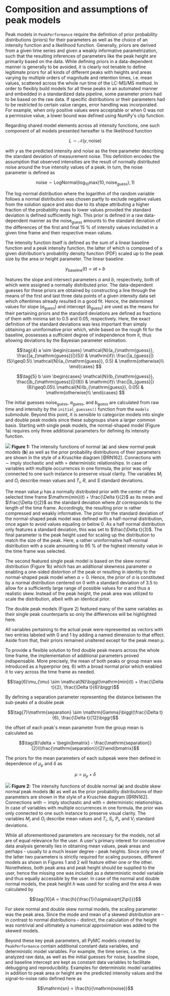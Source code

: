 # Composition and assumptions of peak models

Peak models in $\texttt{PeakPerformance}$ require the definition of prior probability distributions (priors) for their parameters as well as the choice of an intensity function and a likelihood function.
Generally, priors are derived from a given time series and given a weakly informative parametrization, such that the resulting inferences of parameters like the peak height are primarily based on the data.
While defining priors in a data-dependent manner is generally to be avoided, it is clearly not tenable to define legitimate priors for all kinds of different peaks with heights and areas varying by multiple orders of magnitude and retention times, i.e. mean values, scattered across the whole run time of the LC-MS/MS method.
In order to flexibly build models for all these peaks in an automated manner and embedded in a standardized data pipeline, some parameter priors had to be based on the raw data.
If specific distributions or their parameters had to be restricted to certain value ranges, error handling was incorporated.
For example, when only positive values were acceptable or when 0 was not a permissive value, a lower bound was defined using NumPy's clip function.

Regarding shared model elements across all intensity functions, one such component of all models presented hereafter is the likelihood function

$$\tag{1}L \sim \mathcal{N}(y, \mathrm{noise})$$

with $y$ as the predicted intensity and $\mathrm{noise}$ as the free parameter describing the standard deviation of measurement noise.
This definition encodes the assumption that observed intensities are the result of normally distributed noise around the true intensity values of a peak.
In turn, the noise parameter is defined as

$$\tag{2}\mathrm{noise} \sim \mathrm{LogNormal}(\log_{10} \mathrm{max}(10, \mathrm{noise}_{\mathrm{guess}}), 1)$$

The log-normal distribution where the logarithm of the random variable follows a normal distribution was chosen partly to exclude negative values from the solution space and also due to its shape attributing a higher fraction of the probability mass to lower values provided the standard deviation is defined sufficiently high.
This prior is defined in a raw data-dependent manner as the $\mathrm{noise}_{\mathrm{guess}}$ amounts to the standard deviation of the differences of the first and final 15 % of intensity values included in a given time frame and their respective mean values.

The intensity function itself is defined as the sum of a linear baseline function and a peak intensity function, the latter of which is composed of a given distribution's probability density function (PDF) scaled up to the peak size by the area or height parameter.
The linear baseline

$$\tag{3}y_{\mathrm{baseline}}(t) = at+b$$

features the slope and intersect parameters $a$ and $b$, respectively, both of which were assigned a normally distributed prior.
The data-dependent guesses for these priors are obtained by constructing a line through the means of the first and last three data points of a given intensity data set which oftentimes already resulted in a good fit.
Hence, the determined values for slope ($a_{\mathrm{guess}}$) and intercept ($b_{\mathrm{guess}}$) are used as the means for their pertaining priors and the standard deviations are defined as fractions of them with minima set to 0.5 and 0.05, respectively.
Here, the exact definition of the standard deviations was less important than simply obtaining an uninformative prior which, while based on the rough fit for the baseline, possesses a sufficient degree of independence from it, thus allowing deviations by the Bayesian parameter estimation.

$$\tag{4}
    a \sim
    \begin{cases}
        \mathcal{N}(a_{\mathrm{guess}}, \frac{|a_{\mathrm{guess}}|}{5}) & \mathrm{if}\ \frac{|a_{guess}|}{5}\geq0.5\\
        \mathcal{N}(a_{\mathrm{guess}}, 0.5) & \mathrm{otherwise}\\
    \end{cases}
$$

$$\tag{5}
    b \sim
    \begin{cases}
        \mathcal{N}(b_{\mathrm{guess}}, \frac{|b_{\mathrm{guess}}|}{6}) & \mathrm{if}\ \frac{|b_{guess}|}{6}\geq0.05\\
        \mathcal{N}(b_{\mathrm{guess}}, 0.05) & \mathrm{otherwise}\\
    \end{cases}
$$

The initial guesses $\mathrm{noise}_{\mathrm{guess}}$, $a_{\mathrm{guess}}$, and $b_{\mathrm{guess}}$ are calculated from raw time and intensity by the  $\texttt{initial\_guesses()}$ function from the $\texttt{models}$ submodule.
Beyond this point, it is sensible to categorize models into single and double peak models since these subgroups share a larger common basis.
Starting with single peak models, the normal-shaped model (Figure 1a) requires only three additional parameters for defining its intensity function.

![](./Fig1_model_single_peak.png)
__Figure 1:__ The intensity functions of normal (**a**) and skew normal peak models (**b**) as well as the prior probability distributions of their parameters are shown in the style of a Kruschke diagram [@RN162]. Connections with $\sim$ imply stochastic and with $=$ deterministic relationships. In case of variables with multiple occurrences in one formula, the prior was only connected to one such instance to preserve visual clarity. The variables $M_{i}$ and $O_{i}$ describe mean values and $T_{i}$, $R$, and $S$ standard deviations.

The mean value $\mu$ has a normally distributed prior with the center of the selected time frame $\mathrm{min}(t) + \frac{\Delta t}{2}$ as its mean and $\frac{\Delta t}{2}$ as the standard deviation where $\Delta t$ corresponds to the length of the time frame.
Accordingly, the resulting prior is rather compressed and weakly informative.
The prior for the standard deviation of the normal-shaped peak model was defined with a half-normal distribution, once again to avoid values equaling or below 0.
As a half normal distribution only features a standard deviation, this was set to $\frac{\Delta t}{3}$.
The final parameter is the peak height used for scaling up the distribution to match the size of the peak.
Here, a rather uninformative half-normal distribution with a scale amounting to 95 % of the highest intensity value in the time frame was selected.

The second featured single peak model is based on the skew normal distribution (Figure 1b) which has an additional skewness parameter $\alpha$ enabling a one-sided distortion of the peak or resulting in identity to the normal-shaped peak model when $\alpha=0$.
Hence, the prior of $\alpha$ is constituted by a normal distribution centered on 0 with a standard deviation of 3.5 to allow for a sufficiently large range of possible values for $\alpha$ and thus a realistic skew.
Instead of the peak height, the peak area was utilized to scale the distribution, albeit with an identical prior.

The double peak models (Figure 2) featured many of the same variables as their single peak counterparts so only the differences will be highlighted here.

All variables pertaining to the actual peak were represented as vectors with two entries labeled with 0 and 1 by adding a named dimension to that effect.
Aside from that, their priors remained unaltered except for the peak mean $\mu$.

To provide a flexible solution to find double peak means across the whole time frame, the implementation of additional parameters proved indispensable.
More precisely, the mean of both peaks or group mean was introduced as a hyperprior (eq. 6) with a broad normal prior which enabled it to vary across the time frame as needed.

$$\tag{6}\mu_{\mu} \sim \mathcal{N}\biggl(\mathrm{min}(t) + \frac{\Delta t}{2}, \frac{\Delta t}{6}\biggr)$$

By defining a separation parameter representing the distance between the sub-peaks of a double peak

$$\tag{7}\mathrm{separation} \sim \mathrm{Gamma}\biggl(\frac{\Delta t}{6}, \frac{\Delta t}{12}\biggr)$$

the offset of each peak's mean parameter from the group mean is calculated as

$$\tag{8}\delta = \begin{bmatrix} - \frac{\mathrm{separation}}{2}\\\frac{\mathrm{separation}}{2}\end{bmatrix}$$

The priors for the mean parameters of each subpeak were then defined in dependence of $\mu_{\mu}$ and $\delta$ as

$$\tag{9}\mu = \mu_{\mu} + \delta$$

![](./Fig2_model_double_peak.png)
__Figure 2:__ The intensity functions of double normal (**a**) and double skew normal peak models (**b**) as well as the prior probability distributions of their parameters are shown in the style of a Kruschke diagram [@RN162]. Connections with $\sim$ imply stochastic and with $=$ deterministic relationships. In case of variables with multiple occurrences in one formula, the prior was only connected to one such instance to preserve visual clarity. The variables $M_{i}$ and $O_{i}$ describe mean values and $T_{i}$, $S_{i}$, $P_{i}$, and $V_{i}$ standard deviations.

While all aforementioned parameters are necessary for the models, not all are of equal relevance for the user.
A user's primary interest for consecutive data analysis generally lies in obtaining mean values, peak areas and perhaps - usually to a much lesser degree - peak heights.
Since only one of the latter two parameters is strictly required for scaling purposes, different models as shown in Figures 1 and 2 will feature either one or the other.
Nonetheless, both peak area and peak height should be supplied to the user, hence the missing one was included as a deterministic model variable and thus equally accessible by the user.
In case of the normal and double normal models, the peak height $h$ was used for scaling and the area $A$ was calculated by

$$\tag{10}A = \frac{h}{\frac{1}{\sigma\sqrt{2\pi}}}$$

For skew normal and double skew normal models, the scaling parameter was the peak area.
Since the mode and mean of a skewed distribution are – in contrast to normal distributions – distinct, the calculation of the height was nontrivial and ultimately a numerical approximation was added to the skewed models.

Beyond these key peak parameters, all PyMC models created by $\texttt{PeakPerformance}$ contain additional constant data variables, and deterministic model variables.
For example, the time series, i.e. the analyzed raw data, as well as the initial guesses for noise, baseline slope, and baseline intercept are kept as constant data variables to facilitate debugging and reproducibility.
Examples for deterministic model variables in addition to peak area or height are the predicted intensity values and the signal-to-noise ratio defined here as

$$\mathrm{sn} = \frac{h}{\mathrm{noise}}$$
